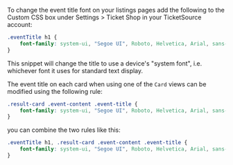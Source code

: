 To change the event title font on your listings pages add the following to the Custom CSS box under Settings > Ticket Shop in your TicketSource account:

```css
.eventTitle h1 {
    font-family: system-ui, "Segoe UI", Roboto, Helvetica, Arial, sans-serif, "Apple Color Emoji", "Segoe UI Emoji", "Segoe UI Symbol";
}
```

This snippet will change the title to use a device's "system font", i.e. whichever font it uses for standard text display.

The event title on each card when using one of the `Card` views can be modified using the following rule:

```css
.result-card .event-content .event-title {
    font-family: system-ui, "Segoe UI", Roboto, Helvetica, Arial, sans-serif, "Apple Color Emoji", "Segoe UI Emoji", "Segoe UI Symbol";
}
```

you can combine the two rules like this:

```css
.eventTitle h1, .result-card .event-content .event-title {
    font-family: system-ui, "Segoe UI", Roboto, Helvetica, Arial, sans-serif, "Apple Color Emoji", "Segoe UI Emoji", "Segoe UI Symbol";
}
```
